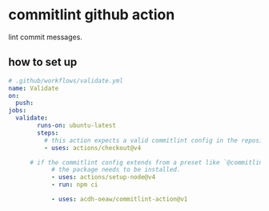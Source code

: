 # commitlint github action

lint commit messages.

## how to set up

```yml
# .github/workflows/validate.yml
name: Validate
on:
  push:
jobs:
  validate:
		runs-on: ubuntu-latest
		steps:
		  # this action expects a valid commitlint config in the repository.
		  - uses: actions/checkout@v4

      # if the commitlint config extends from a preset like `@commitlint/config-conventional`,
			# the package needs to be installed.
			- uses: actions/setup-node@v4
			- run: npm ci

			- uses: acdh-oeaw/commitlint-action@v1
```
